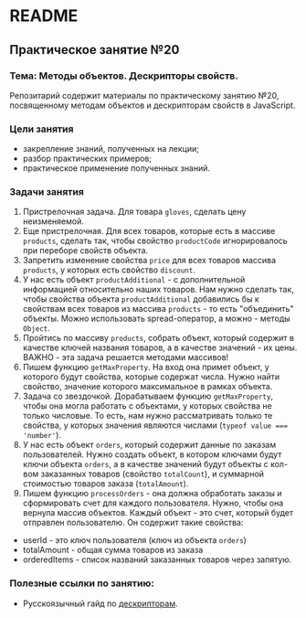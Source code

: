 # README

## Практическое занятие №20

### Тема: Методы объектов. Дескрипторы свойств.

Репозитарий содержит материалы по практическому занятию №20, посвященному методам объектов и дескрипторам свойств в JavaScript.

### Цели занятия
- закрепление знаний, полученных на лекции;
- разбор практических примеров;
- практическое применение полученных знаний.

### Задачи занятия
1. Пристрелочная задача. Для товара `gloves`, сделать цену неизменяемой.
2. Еще пристрелочная. Для всех товаров, которые есть в массиве `products`, сделать так, чтобы свойство `productCode` игнорировалось при переборе свойств объекта.
3. Запретить изменение свойства `price` для всех товаров массива `products`, у которых есть свойство `discount`.
4. У нас есть объект `productAdditional` - с дополнительной информацией относительно наших товаров. Нам нужно сделать так, чтобы свойства объекта `productAdditional` добавились бы к свойствам всех товаров из массива `products` - то есть "объединить" объекты. Можно использовать spread-оператор, а можно - методы `Object`.
5. Пройтись по массиву `products`, собрать объект, который содержит в качестве ключей названия товаров, а в качестве значений - их цены. ВАЖНО - эта задача решается методами массивов!
6. Пишем функцию `getMaxProperty`. На вход она примет объект, у которого будут свойства, которые содержат числа. Нужно найти свойство, значение которого максимальное в рамках объекта.
7. Задача со звездочкой. Дорабатываем функцию `getMaxProperty`, чтобы она могла работать с объектами, у которых свойства не только числовые. То есть, нам нужно рассматривать только те свойства, у которых значения являются числами (`typeof value === 'number'`).
8. У нас есть объект `orders`, который содержит данные по заказам пользователей. Нужно создать объект, в котором ключами будут ключи объекта `orders`, а в качестве значений будут объекты с кол-вом заказанных товаров (свойство `totalCount`), и суммарной стоимостью товаров заказа (`totalAmount`).
9. Пишем функцию `processOrders` - она должна обработать заказы и сформировать счет для каждого пользователя. Нужно, чтобы она вернула массив объектов. Каждый объект - это счет, который будет отправлен пользователю. Он содержит такие свойства:
 - userId - это ключ пользователя (ключ из объекта `orders`)
 - totalAmount - общая сумма товаров из заказа
 - orderedItems - список названий заказанных товаров через запятую.

### Полезные ссылки по занятию:
 - Русскоязычный гайд по [дескрипторам](https://learn.javascript.ru/property-descriptors).